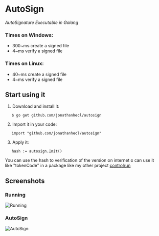 # AutoSign
_AutoSignature Executable in Golang_

### Times on Windows:
* 300~ms create a signed file
* 4~ms verify a signed file
### Times on Linux:
* 40~ms create a signed file
* 4~ms verify a signed file

## Start using it
 1.  Download and install it:
 ```
    $ go get github.com/jonathanhecl/autosign
 ``` 
 2.  Import it in your code:
 ```
    import "github.com/jonathanhecl/autosign"
 ``` 
 3. Apply it:
 ```
    hash := autosign.Init()
 ``` 

You can use the hash to verification of the version on internet o can use it like "tokenCode" in a package like my other project [controlrun](https://github.com/jonathanhecl/controlrun)

## Screenshots

### Running
![Running](https://i.imgur.com/MSjuj1I.png)

### AutoSign
![AutoSign](https://i.imgur.com/TjRdmnq.png)